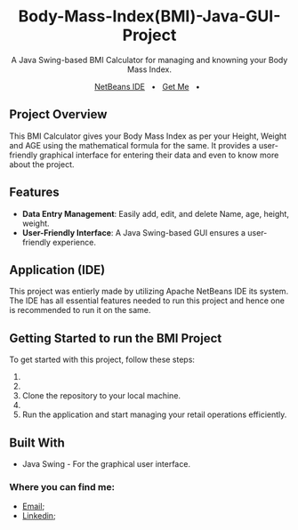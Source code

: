 <div align="center"> 
<h1> Body-Mass-Index(BMI)-Java-GUI-Project</h1> </div>
<p align="center">A Java Swing-based BMI Calculator for managing and knowning your Body Mass Index. </strong></em></p>

<div align="center">
 <a href="https://netbeans.apache.org/front/main/" taregt="_blank">NetBeans IDE</a>
 <span>&nbsp;&nbsp;•&nbsp;&nbsp;</span>
 <a href="https://drive.google.com/file/d/16pUxbPzrPmiCGJhdr9MaM4uCN8-g82Zv/view?usp=sharing" target="_blank">Get Me</a>
 <span>&nbsp;&nbsp;•&nbsp;&nbsp;</span>
</div>

## Project Overview

This BMI Calculator gives your Body Mass Index as per your Height, Weight and AGE using the mathematical formula for the same. It provides a user-friendly graphical interface for entering their data and even to know more about the project.

## Features

- **Data Entry Management**: Easily add, edit, and delete Name, age, height, weight.
- **User-Friendly Interface**: A Java Swing-based GUI ensures a user-friendly experience.



## Application (IDE)

This project was entierly made by utilizing  Apache NetBeans IDE its system. The IDE has all essential features needed to run this project and hence one is recommended to run it on the same.


## Getting Started to run the BMI Project

To get started with this project, follow these steps:

1.
2.
3. Clone the repository to your local machine.
4. 
5. Run the application and start managing your retail operations efficiently.

## Built With

- Java Swing - For the graphical user interface.

### Where you can find me:

- [Email](iqbaldaniyal20@gmail.com);
- [Linkedin](https://www.linkedin.com/in/daniyal-iqbal-895908250/);
